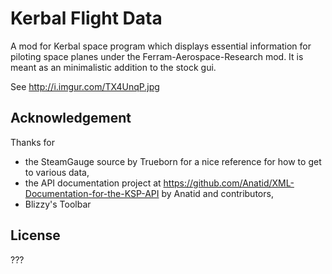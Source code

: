 Kerbal Flight Data
========================================
A mod for Kerbal space program which displays 
essential information for piloting space planes 
under the Ferram-Aerospace-Research mod. It is 
meant as an minimalistic addition to the stock 
gui. 

See http://i.imgur.com/TX4UnqP.jpg


Acknowledgement
----------------------------------------
Thanks for
* the SteamGauge source by Trueborn for a nice reference for
how to get to various data,
* the API documentation project at https://github.com/Anatid/XML-Documentation-for-the-KSP-API
by Anatid and contributors,
* Blizzy's Toolbar

License
----------------------------------------
???